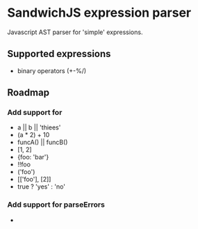 # SandwichJS expression parser

Javascript AST parser for 'simple' expressions.

## Supported expressions

* binary operators (+-%/)

## Roadmap

### Add support for

* a || b || 'thiees'
* (a * 2) + 10
* funcA() || funcB()
* [1, 2]
* {foo: 'bar'}
* !!foo
* ('foo')
* [['foo'], [2]]
* true ? 'yes' : 'no'

### Add support for parseErrors

* 